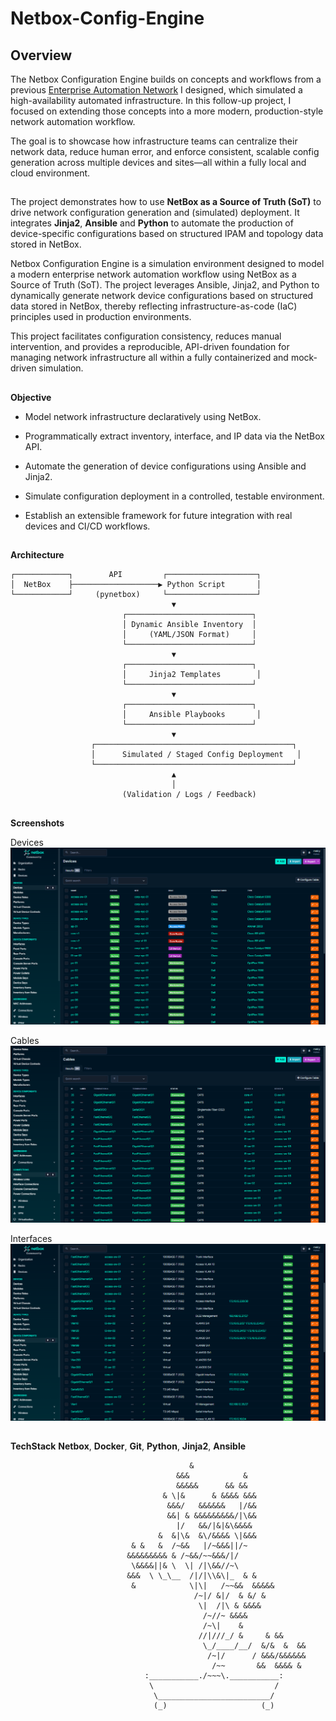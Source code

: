 # Netbox-Config-Engine

## Overview

The Netbox Configuration Engine builds on concepts and workflows from a previous [Enterprise Automation Network](https://github.com/m3lcy/Enterprise-network) I designed, which simulated a high-availability automated infrastructure. In this follow-up project, I focused on extending those concepts into a more modern, production-style network automation workflow.

The goal is to showcase how infrastructure teams can centralize their network data, reduce human error, and enforce consistent, scalable config generation across multiple devices and sites—all within a fully local and cloud environment.

##
The project demonstrates how to use **NetBox as a Source of Truth (SoT)** to drive network configuration generation and (simulated) deployment. It integrates **Jinja2**, **Ansible** and **Python** to automate the production of device-specific configurations based on structured IPAM and topology data stored in NetBox.

Netbox Configuration Engine is a simulation environment designed to model a modern enterprise network automation workflow using NetBox as a Source of Truth (SoT). The project leverages Ansible, Jinja2, and Python to dynamically generate network device configurations based on structured data stored in NetBox, thereby reflecting infrastructure-as-code (IaC) principles used in production environments.

This project facilitates configuration consistency, reduces manual intervention, and provides a reproducible, API-driven foundation for managing network infrastructure all within a fully containerized and mock-driven simulation.

##
**Objective**

- Model network infrastructure declaratively using NetBox.

- Programmatically extract inventory, interface, and IP data via the NetBox API.

- Automate the generation of device configurations using Ansible and Jinja2.

- Simulate configuration deployment in a controlled, testable environment.

- Establish an extensible framework for future integration with real devices and CI/CD workflows.

##
**Architecture**
```
┌────────────┐        API         ┌────────────────────┐
│  NetBox    ├───────────────────▶ Python Script       │
└────────────┘     (pynetbox)     └────────────────────┘
                                    ▼
                         ┌────────────────────────────┐
                         │ Dynamic Ansible Inventory  │
                         │     (YAML/JSON Format)     │
                         └────────────────────────────┘
                                    ▼
                         ┌────────────────────────────┐
                         │     Jinja2 Templates        │
                         └────────────────────────────┘
                                    ▼
                         ┌────────────────────────────┐
                         │     Ansible Playbooks       │
                         └────────────────────────────┘
                                    ▼
                  ┌────────────────────────────────────────────┐
                  │      Simulated / Staged Config Deployment   │
                  └────────────────────────────────────────────┘
                                    ▲
                                    │
                         (Validation / Logs / Feedback)
```


##
**Screenshots**

Devices
![Screenshot](netbox_images/devices.png)

Cables
![cables](netbox_images/cables.png)

Interfaces
![Screenshot](netbox_images/interfaces.png)

##
**TechStack**
**Netbox**, **Docker**, **Git**, **Python**, **Jinja2**, **Ansible**

```
                                        &
                                     &&&            &
                                     &&&&&      && &&
                                  & \|&      & &&&& &&&
                                   &&&/   &&&&&&   |/&&
                                   &&| & &&&&&&&&&/|\&&
                                     |/   &&/|&|&\&&&&
                                 &  &|\&  &\/&&&& \|&&&
                           & &   &  /~&&   |/~&&&||/~
                          &&&&&&&&& & /~&&/~~&&&/|/
                           \&&&&||& \  \| /|\&&//~\
                          &&&  \ \_\__  /|/|\\&\|_  & &
                           &            \|\|   /~~&&  &&&&&
                                         /~|/ &|/  & &/ &
                                          \|  /|\ & &&&&
                                           /~//~ &&&&
                                           /~\|    &
                                          //|///_/ &     & &&
                                           \_/____/__/  &/&  &  &&
                                            /~|/      / &&&/&&&&&&
                                             /~~       &&  &&&& &
                              :___________./~~~\.___________:
                               \                           /
                                \_________________________/
                                (_)                     (_)
```